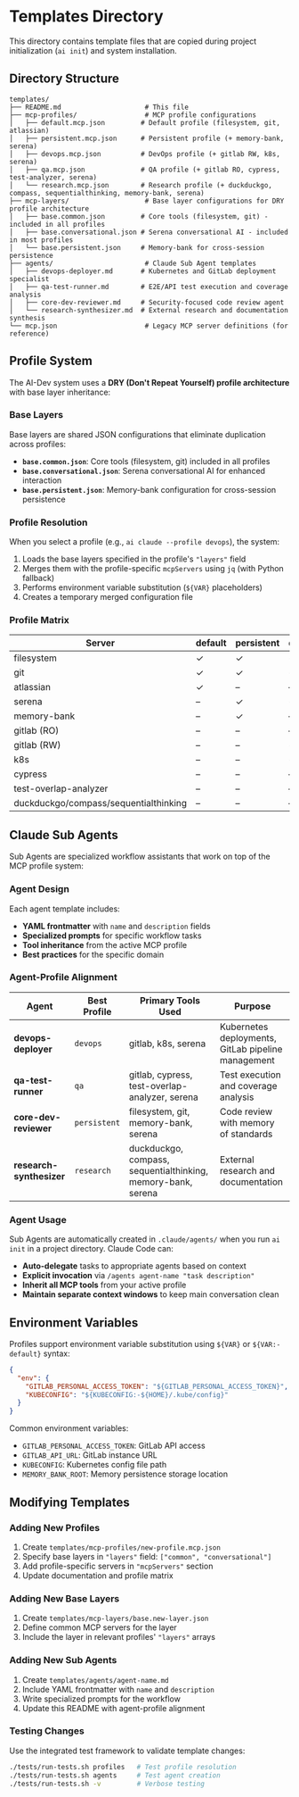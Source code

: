 # Templates Directory

This directory contains template files that are copied during project initialization (`ai init`) and system installation.

## Directory Structure

```
templates/
├── README.md                     # This file
├── mcp-profiles/                 # MCP profile configurations
│   ├── default.mcp.json         # Default profile (filesystem, git, atlassian)
│   ├── persistent.mcp.json      # Persistent profile (+ memory-bank, serena)
│   ├── devops.mcp.json          # DevOps profile (+ gitlab RW, k8s, serena)
│   ├── qa.mcp.json              # QA profile (+ gitlab RO, cypress, test-analyzer, serena)
│   └── research.mcp.json        # Research profile (+ duckduckgo, compass, sequentialthinking, memory-bank, serena)
├── mcp-layers/                   # Base layer configurations for DRY profile architecture
│   ├── base.common.json         # Core tools (filesystem, git) - included in all profiles
│   ├── base.conversational.json # Serena conversational AI - included in most profiles
│   └── base.persistent.json     # Memory-bank for cross-session persistence
├── agents/                       # Claude Sub Agent templates
│   ├── devops-deployer.md       # Kubernetes and GitLab deployment specialist
│   ├── qa-test-runner.md        # E2E/API test execution and coverage analysis
│   ├── core-dev-reviewer.md     # Security-focused code review agent
│   └── research-synthesizer.md  # External research and documentation synthesis
└── mcp.json                      # Legacy MCP server definitions (for reference)
```

## Profile System

The AI-Dev system uses a **DRY (Don't Repeat Yourself) profile architecture** with base layer inheritance:

### Base Layers

Base layers are shared JSON configurations that eliminate duplication across profiles:

- **`base.common.json`**: Core tools (filesystem, git) included in all profiles
- **`base.conversational.json`**: Serena conversational AI for enhanced interaction
- **`base.persistent.json`**: Memory-bank configuration for cross-session persistence

### Profile Resolution

When you select a profile (e.g., `ai claude --profile devops`), the system:

1. Loads the base layers specified in the profile's `"layers"` field
2. Merges them with the profile-specific `mcpServers` using `jq` (with Python fallback)
3. Performs environment variable substitution (`${VAR}` placeholders)
4. Creates a temporary merged configuration file

### Profile Matrix

| Server | default | persistent | devops | qa | research |
|--------|---------|------------|--------|----|----------|
| filesystem | ✓ | ✓ | ✓ | ✓ | ✓ |
| git | ✓ | ✓ | ✓ | ✓ | ✓ |
| atlassian | ✓ | – | – | – | – |
| serena | – | ✓ | ✓ | ✓ | ✓ |
| memory-bank | – | ✓ | – | – | ✓ |
| gitlab (RO) | – | – | – | ✓ | – |
| gitlab (RW) | – | – | ✓ | – | – |
| k8s | – | – | ✓ | – | – |
| cypress | – | – | – | ✓ | – |
| test-overlap-analyzer | – | – | – | ✓ | – |
| duckduckgo/compass/sequentialthinking | – | – | – | – | ✓ |

## Claude Sub Agents

Sub Agents are specialized workflow assistants that work on top of the MCP profile system:

### Agent Design

Each agent template includes:
- **YAML frontmatter** with `name` and `description` fields
- **Specialized prompts** for specific workflow tasks
- **Tool inheritance** from the active MCP profile
- **Best practices** for the specific domain

### Agent-Profile Alignment

| Agent | Best Profile | Primary Tools Used | Purpose |
|-------|--------------|-------------------|---------|
| **devops-deployer** | `devops` | gitlab, k8s, serena | Kubernetes deployments, GitLab pipeline management |
| **qa-test-runner** | `qa` | gitlab, cypress, test-overlap-analyzer, serena | Test execution and coverage analysis |
| **core-dev-reviewer** | `persistent` | filesystem, git, memory-bank, serena | Code review with memory of standards |
| **research-synthesizer** | `research` | duckduckgo, compass, sequentialthinking, memory-bank, serena | External research and documentation |

### Agent Usage

Sub Agents are automatically created in `.claude/agents/` when you run `ai init` in a project directory. Claude Code can:

- **Auto-delegate** tasks to appropriate agents based on context
- **Explicit invocation** via `/agents agent-name "task description"`
- **Inherit all MCP tools** from your active profile
- **Maintain separate context windows** to keep main conversation clean

## Environment Variables

Profiles support environment variable substitution using `${VAR}` or `${VAR:-default}` syntax:

```json
{
  "env": {
    "GITLAB_PERSONAL_ACCESS_TOKEN": "${GITLAB_PERSONAL_ACCESS_TOKEN}",
    "KUBECONFIG": "${KUBECONFIG:-${HOME}/.kube/config}"
  }
}
```

Common environment variables:
- `GITLAB_PERSONAL_ACCESS_TOKEN`: GitLab API access
- `GITLAB_API_URL`: GitLab instance URL
- `KUBECONFIG`: Kubernetes config file path
- `MEMORY_BANK_ROOT`: Memory persistence storage location

## Modifying Templates

### Adding New Profiles

1. Create `templates/mcp-profiles/new-profile.mcp.json`
2. Specify base layers in `"layers"` field: `["common", "conversational"]`
3. Add profile-specific servers in `"mcpServers"` section
4. Update documentation and profile matrix

### Adding New Base Layers

1. Create `templates/mcp-layers/base.new-layer.json`
2. Define common MCP servers for the layer
3. Include the layer in relevant profiles' `"layers"` arrays

### Adding New Sub Agents

1. Create `templates/agents/agent-name.md`
2. Include YAML frontmatter with `name` and `description`
3. Write specialized prompts for the workflow
4. Update this README with agent-profile alignment

### Testing Changes

Use the integrated test framework to validate template changes:

```bash
./tests/run-tests.sh profiles   # Test profile resolution
./tests/run-tests.sh agents     # Test agent creation
./tests/run-tests.sh -v         # Verbose testing
```